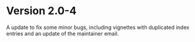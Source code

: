 # Version 2.0-4
A update to fix some minor bugs, including vignettes with duplicated index entries and an update of the maintainer email.